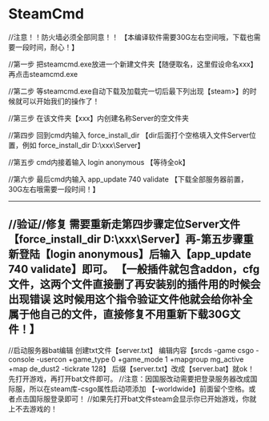 # SteamCmd
//注意！！防火墙必须全部同意！！ 【本编译软件需要30G左右空间哦，下载也需要一段时间，耐心！】

//第一步
把steamcmd.exe放进一个新建文件夹【随便取名，这里假设命名xxx】再点击steamcmd.exe

//第二步
等steamcmd.exe自动下载及加载完一切后最下列出现【steam>】的时候就可以开始我们的操作了！

//第三步
在该文件夹【xxx】内创建名称Server的空文件夹

//第四步
回到cmd内输入 force_install_dir 【dir后面打个空格填入文件Server位置，例如 force_install_dir D:\xxx\Server】

//第五步
cmd内接着输入 login anonymous 【等待全ok】

//第六步
最后cmd内输入 app_update 740 validate 
【下载全部服务器前置，30G左右哦需要一段时间！】


------------------------------------------------------------------------------------------------------------------------------------------------------------
 //验证//修复 需要重新走第四步骤定位Server文件【force_install_dir D:\xxx\Server】再-第五步骤重新登陆【login anonymous】后输入【app_update 740 validate】即可。
 【一般插件就包含addon，cfg文件，这两个文件直接删了再安装别的插件用的时候会出现错误 这时候用这个指令验证文件他就会给你补全属于他自己的文件，直接修复不用重新下载30G文件！】
-------------------------------------------------------------------------------------------------------------------------------------------------------------
//启动服务器bat编辑 
创建txt文件【server.txt】
编辑内容【srcds -game csgo -console -usercon +game_type 0 +game_mode 1 +mapgroup mg_active +map de_dust2 -tickrate 128】
后缀【server.txt】改成【server.bat】就ok！
先打开游戏，再打开bat文件即可。
//注意：因国服改动需要把登录服务器改成国际服，所以在steam库-csgo属性启动项添加 【-worldwide】前面留个空格。或者点击国际服登录即可！
//如果先打开bat文件steam会显示你已开始游戏，你就上不去游戏的！
